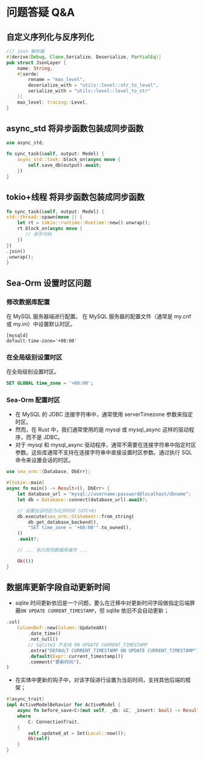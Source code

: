 # 问题答疑 Q&A

## 自定义序列化与反序列化

```rust
/// josn 解析器
#[derive(Debug, Clone,Serialize, Deserialize, PartialEq)]
pub struct JsonLayer {
    name: String,
    #[serde(
        rename = "max_level",
        deserialize_with = "utils::level::str_to_level",
        serialize_with = "utils::level::level_to_str"
    )]
    max_level: tracing::Level,
}
```

## async_std 将异步函数包装成同步函数

```rust
use async_std;

fn sync_task(&self, output: Model) {
    async_std::task::block_on(async move {
        self.save_db(output).await;
    })
}
```

## tokio+线程 将异步函数包装成同步函数

```rust
fn sync_task(&self, output: Model) {
std::thread::spawn(move || {
    let rt = tokio::runtime::Runtime::new().unwrap();
    rt.block_on(async move {
       // 异步代码
    })
})
.join()
.unwrap();
}
```

## Sea-Orm 设置时区问题

### 修改数据库配置

在 MySQL 服务器端进行配置。
在 MySQL 服务器的配置文件（通常是 my.cnf 或 my.ini）中设置默认时区。

```text
[mysqld]
default-time-zone='+08:00'
```

### 在全局级别设置时区

在全局级别设置时区。

```sql
SET GLOBAL time_zone = '+08:00';
```

### Sea-Orm 配置时区

- 在 MySQL 的 JDBC 连接字符串中，通常使用 serverTimezone 参数来指定时区。
- 然而，在 Rust 中，我们通常使用的是 mysql 或 mysql_async 这样的驱动程序，而不是 JDBC。
- 对于 mysql 和 mysql_async 驱动程序，通常不需要在连接字符串中指定时区参数。这些库通常不支持在连接字符串中直接设置时区参数。通过执行 SQL 命令来设置会话的时区。

```rust
use sea_orm::{Database, DbErr};

#[tokio::main]
async fn main() -> Result<(), DbErr> {
    let database_url = "mysql://username:password@localhost/dbname";
    let db = Database::connect(database_url).await?;

    // 设置会话时区为北京时间 (UTC+8)
    db.execute(sea_orm::Statement::from_string(
        db.get_database_backend(),
        "SET time_zone = '+08:00'".to_owned(),
    ))
    .await?;

    // ... 执行其他数据库操作 ...

    Ok(())
}
```

## 数据库更新字段自动更新时间

- sqlite 时间更新依旧是一个问题，要么在迁移中对更新时间字段做指定后端屏蔽`ON UPDATE CURRENT_TIMESTAMP`，但 sqlite 依旧不会自动更新；

```rust
.col(
    ColumnDef::new(Column::UpdatedAt)
        .date_time()
        .not_null()
        // Sqlite3 不支持 ON UPDATE CURRENT_TIMESTAMP
        .extra("DEFAULT CURRENT_TIMESTAMP ON UPDATE CURRENT_TIMESTAMP")
        .default(Expr::current_timestamp())
        .comment("更新时间"),
)
```

- 在实体中更新的钩子中，对该字段进行设置为当前时间，支持其他后端的框架；

```rust
#[async_trait]
impl ActiveModelBehavior for ActiveModel {
    async fn before_save<C>(mut self, _db: &C, _insert: bool) -> Result<Self, DbErr>
    where
        C: ConnectionTrait,
    {
        self.updated_at = Set(Local::now());
        Ok(self)
    }
}
```
